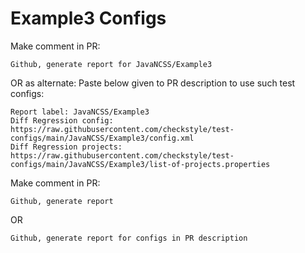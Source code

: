 # Example3 Configs
Make comment in PR:
```
Github, generate report for JavaNCSS/Example3
```
OR as alternate:
Paste below given to PR description to use such test configs:
```
Report label: JavaNCSS/Example3
Diff Regression config: https://raw.githubusercontent.com/checkstyle/test-configs/main/JavaNCSS/Example3/config.xml
Diff Regression projects: https://raw.githubusercontent.com/checkstyle/test-configs/main/JavaNCSS/Example3/list-of-projects.properties
```
Make comment in PR:
```
Github, generate report
```
OR
```
Github, generate report for configs in PR description
```
